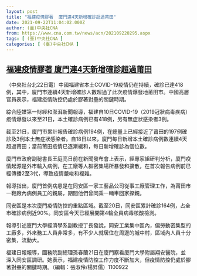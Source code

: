 ```yaml
---
layout: post
title: "福建疫情膠著  廈門連4天新增確診超過莆田"
date: 2021-09-22T11:04:02.000Z
author: (臺)中央社CNA
from: https://www.cna.com.tw/news/acn/202109220295.aspx
tags: [ (臺)中央社CNA ]
categories: [ (臺)中央社CNA ]
---
```

<!--1632308642000-->
[福建疫情膠著  廈門連4天新增確診超過莆田](https://www.cna.com.tw/news/acn/202109220295.aspx)
------

<div>
<div></div><div class="paragraph"><p>（中央社台北22日電）中國福建省本土COVID-19疫情仍在持續，確診已達418例，其中，廈門市連續4天新增確診人數超過了此次疫情爆發地莆田市。中國高層官員表示，福建疫情防控仍處於膠著對壘的關鍵時期。</p><p>綜合陸媒第一財經和澎湃新聞報導，福建自10日COVID-19（2019冠狀病毒疾病）疫情爆發以來至21日，本土確診病例已有418例，另有無症狀感染者3例。</p><p>截至21日，廈門市累計報告確診病例194例，在總量上已經接近了莆田的197例確診及3例本土無症狀感染者。自18日以來，廈門每日新增本土確診病例數連續4天超過莆田；當前莆田疫情已逐漸緩和，每日新增確診為個位數。</p><p>廈門市政府副秘書長王庭亮日前在新聞發布會上表示，經專家組研判分析，廈門疫情起源是外市輸入病例，在工廠等人群密集場所暴發和擴散，在首次報告病例前已經傳播2至3代，導致疫情嚴峻和複雜。</p><p>報導指出，廈門首例病患是在同安區一家工藝品公司從事工廠管理工作，為莆田市一鞋廠內病例員工的親屬，期間他們曾同乘一輛車回家探親。</p><p>同安區是本次廈門疫情防控的重點區域。截至20日，同安區累計確診164例，占全市確診病例近90%。同安區今天已經展開第4輪全員病毒核酸檢測。</p><p>報導引述廈門大學經濟學系副教授丁長發說，同安工業集中區內，偏勞動密集型的工廠多，外來務工人員非常多，有不少人就居住在周邊的城中村，區域內人員十分密集，流動大。</p><p>福建日報報導，國務院副總理孫春蘭21日在廈門察看廈門大學附屬翔安醫院，並深入同安區調研。她表示，福建疫情防控工作力度不斷加大，但疫情防控仍處於膠著對壘的關鍵時期。（編輯：張淑伶/楊昇儒）1100922</p></div>
</div>
